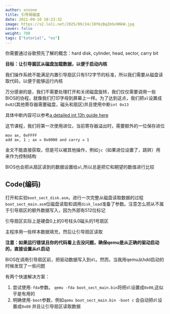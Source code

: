```yaml
---
author: xnzone 
title: 引导扇磁盘
date: 2021-09-10 10:23:32
image: https://s2.loli.net/2025/09/24/J8Y6zBqZmSn9NkW.jpg
cover: false
weight: 708
tags: ["tutorial", "os"]
---
```


你需要通过谷歌预先了解的概念：hard disk, cylinder, head, sector, carry bit

**目标：让引导扇区从磁盘加载数据，以便于启动内核**

我们操作系统不能满足内置引导扇区只有512字节的标准，所以我们需要从磁盘读取代码，以便于能够运行内核

万分感谢的是，我们不需要处理打开和关闭磁盘旋转，我们仅仅需要调用一些BIOS的协程，就像我们打印字母到屏幕上一样。为了达到这点，我们把`al`设置成`0x02`(其他寄存器需要磁盘，磁头和扇区)并且使用中断`int 0x13`

具体中断内容可以参考[a detailed int 13h guide here](http://stanislavs.org/helppc/int_13-2.html)

这节课程，我们将第一次使用进位，当前寄存器溢出时，需要额外的一位保存进位

```armasm
mov ax, 0xFFFF
add ax, 1 ; ax = 0x0000 and carry = 1
```

金文不能直接获取，但是可以被其他操作，例如`jc`（如果进位设置了，跳转）用来作为控制结构

BIOS也会把从扇区读到的数据设置给`al`,所以总是把它和期望的数值进行比较

## Code(编码)

打开和实验`boot_sect_disk.asm`，进行一次完整从磁盘读取数据的过程 `boot_sect_main.asm`位磁盘读取和调用`disk_load`准备了参数。注意怎么把从不属于引导扇区的额外数据写入，因为外部有512位标记

引导扇区实际上是硬盘0上的0号柱头0磁头的1号扇区

主程序用一些样本数据填充，然后让引导扇区读取

**注意：如果运行错误且你的代码看上去没问题，确保qemu是从正确的驱动启动的，直接设置从`dl`启动**

BIOS在调用引导扇区前，把驱动数据写入到`dl`。然而，当我用qemu从hdd启动的时候发现了一些问题

有两个快速解决方案：

1. 尝试使用`-fda`参数。 `qemu -fda boot_sect_main.bin`将把`dl`设置成`0x00`,这似乎是有用的
2. 明确使用`-boot`参数，例如`qemu boot_sect_main.bin -boot c` 会自动把`dl`设置成`0x80` 并且让引导扇区读取数据